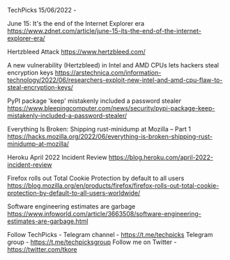 TechPicks 15/06/2022 -

June 15: It's the end of the Internet Explorer era
https://www.zdnet.com/article/june-15-its-the-end-of-the-internet-explorer-era/

Hertzbleed Attack
https://www.hertzbleed.com/

A new vulnerability (Hertzbleed) in Intel and AMD CPUs lets hackers steal encryption keys
https://arstechnica.com/information-technology/2022/06/researchers-exploit-new-intel-and-amd-cpu-flaw-to-steal-encryption-keys/

PyPI package 'keep' mistakenly included a password stealer
https://www.bleepingcomputer.com/news/security/pypi-package-keep-mistakenly-included-a-password-stealer/

Everything Is Broken: Shipping rust-minidump at Mozilla – Part 1
https://hacks.mozilla.org/2022/06/everything-is-broken-shipping-rust-minidump-at-mozilla/

Heroku April 2022 Incident Review
https://blog.heroku.com/april-2022-incident-review

Firefox rolls out Total Cookie Protection by default to all users
https://blog.mozilla.org/en/products/firefox/firefox-rolls-out-total-cookie-protection-by-default-to-all-users-worldwide/

Software engineering estimates are garbage
https://www.infoworld.com/article/3663508/software-engineering-estimates-are-garbage.html

Follow TechPicks -
Telegram channel - https://t.me/techpicks
Telegram group - https://t.me/techpicksgroup
Follow me on Twitter - https://twitter.com/tkore